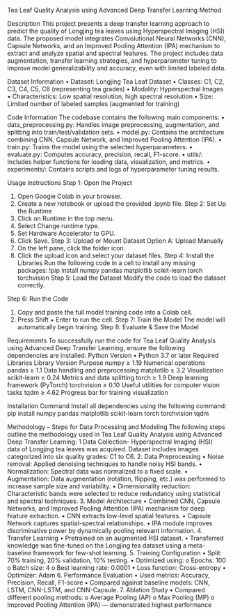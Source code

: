 Tea Leaf Quality Analysis using Advanced Deep Transfer Learning Method


Description
This project presents a deep transfer learning approach to predict the quality of Longjing tea leaves using Hyperspectral Imaging (HSI) data. The proposed model integrates Convolutional Neural Networks (CNN), Capsule Networks, and an Improved Pooling Attention (IPA) mechanism to extract and analyze spatial and spectral features. The project includes data augmentation, transfer learning strategies, and hyperparameter tuning to improve model generalizability and accuracy, even with limited labeled data.

Dataset Information
•	Dataset: Longjing Tea Leaf Dataset
•	Classes: C1, C2, C3, C4, C5, C6 (representing tea grades)
•	Modality: Hyperspectral Images
•	Characteristics: Low spatial resolution, high spectral resolution
•	Size: Limited number of labeled samples (augmented for training)

Code Information
The codebase contains the following main components:
•	data_preprocessing.py: Handles image preprocessing, augmentation, and splitting into train/test/validation sets.
•	model.py: Contains the architecture combining CNN, Capsule Network, and Improved Pooling Attention (IPA).
•	train.py: Trains the model using the selected hyperparameters.
•	evaluate.py: Computes accuracy, precision, recall, F1-score.
•	utils/: Includes helper functions for loading data, visualization, and metrics.
•	experiments/: Contains scripts and logs of hyperparameter tuning results.

Usage Instructions 
Step 1: Open the Project
1.	Open Google Colab in your browser.
2.	Create a new notebook or upload the provided .ipynb file.
Step 2: Set Up the Runtime
1.	Click on Runtime in the top menu.
2.	Select Change runtime type.
3.	Set Hardware Accelerator to GPU.
4.	Click Save.
Step 3: Upload or Mount Dataset
Option A: Upload Manually
1.	On the left pane, click the folder icon.
2.	Click the upload icon and select your dataset files.
Step 4: Install the Libraries 
Run the following code in a cell to install any missing packages:
!pip install numpy pandas matplotlib scikit-learn torch torchvision
Step 5: Load the Dataset
Modify the code to load the dataset correctly. 

Step 6: Run the Code
1.	Copy and paste the full model training code into a Colab cell.
2.	Press Shift + Enter to run the cell.
Step 7: Train the Model
The model will automatically begin training. 
Step 8: Evaluate & Save the Model

Requirements
To successfully run the code for Tea Leaf Quality Analysis using Advanced Deep Transfer Learning, ensure the following dependencies are installed:
Python Version
•	Python 3.7 or later
Required Libraries
Library	Version	Purpose
numpy	≥ 1.19	Numerical operations
pandas	≥ 1.1	Data handling and preprocessing
matplotlib	≥ 3.2	Visualization
scikit-learn	≥ 0.24	Metrics and data splitting
torch	≥ 1.9	Deep learning framework (PyTorch)
torchvision	≥ 0.10	Useful utilities for computer vision tasks
tqdm	≥ 4.62	Progress bar for training visualization

Installation Command
Install all dependencies using the following command:
pip install numpy pandas matplotlib scikit-learn torch torchvision tqdm

Methodology – Steps for Data Processing and Modeling
The following steps outline the methodology used in Tea Leaf Quality Analysis using Advanced Deep Transfer Learning:
1 Data Collection- Hyperspectral Imaging (HSI) data of Longjing tea leaves was acquired. Dataset includes images categorized into six quality grades: C1 to C6.
2. Data Preprocessing
•	Noise removal: Applied denoising techniques to handle noisy HSI bands.
•	Normalization: Spectral data was normalized to a fixed scale.
•	Augmentation: Data augmentation (rotation, flipping, etc.) was performed to increase sample size and variability.
•	Dimensionality reduction: Characteristic bands were selected to reduce redundancy using statistical and spectral techniques.
3. Model Architecture
•	      Combined CNN, Capsule Networks, and Improved Pooling Attention (IPA) mechanism for deep feature extraction.
•	      CNN extracts low-level spatial features.
•	Capsule Network captures spatial-spectral relationships.
•	IPA module improves discriminative power by dynamically pooling relevant information.
4. Transfer Learning
•	Pretrained on an augmented HSI dataset.
•	Transferred knowledge was fine-tuned on the Longjing tea dataset using a meta-baseline framework for few-shot learning.
5. Training Configuration
•	Split: 70% training, 20% validation, 10% testing.
•	Optimized using:
o	Epochs: 100
o	Batch size: 4
o	Best learning rate: 0.0001
•	Loss function: Cross-entropy
•	Optimizer: Adam
6. Performance Evaluation
•	Used metrics: Accuracy, Precision, Recall, F1-score
•	Compared against baseline models: CNN, LSTM, CNN-LSTM, and CNN-Capsule.
7. Ablation Study
•	Compared different pooling methods:
o	Average Pooling (AP)
o	Max Pooling (MP)
o	Improved Pooling Attention (IPA) — demonstrated highest performance
